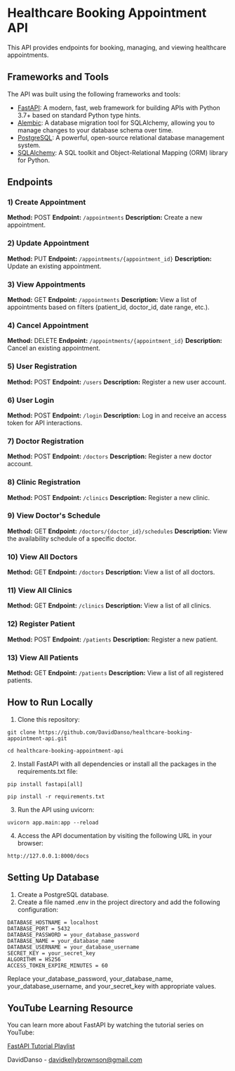 # Healthcare Booking Appointment API

This API provides endpoints for booking, managing, and viewing healthcare appointments.

## Frameworks and Tools

The API was built using the following frameworks and tools:

- [FastAPI](https://fastapi.tiangolo.com/): A modern, fast, web framework for building APIs with Python 3.7+ based on standard Python type hints.
- [Alembic](https://alembic.sqlalchemy.org/en/latest/): A database migration tool for SQLAlchemy, allowing you to manage changes to your database schema over time.
- [PostgreSQL](https://www.postgresql.org/): A powerful, open-source relational database management system.
- [SQLAlchemy](https://www.sqlalchemy.org/): A SQL toolkit and Object-Relational Mapping (ORM) library for Python.

## Endpoints

### 1) Create Appointment

**Method:** POST
**Endpoint:** `/appointments`
**Description:** Create a new appointment.

### 2) Update Appointment

**Method:** PUT
**Endpoint:** `/appointments/{appointment_id}`
**Description:** Update an existing appointment.

### 3) View Appointments

**Method:** GET
**Endpoint:** `/appointments`
**Description:** View a list of appointments based on filters (patient_id, doctor_id, date range, etc.).

### 4) Cancel Appointment

**Method:** DELETE
**Endpoint:** `/appointments/{appointment_id}`
**Description:** Cancel an existing appointment.

### 5) User Registration

**Method:** POST
**Endpoint:** `/users`
**Description:** Register a new user account.

### 6) User Login

**Method:** POST
**Endpoint:** `/login`
**Description:** Log in and receive an access token for API interactions.

### 7) Doctor Registration

**Method:** POST
**Endpoint:** `/doctors`
**Description:** Register a new doctor account.

### 8) Clinic Registration

**Method:** POST
**Endpoint:** `/clinics`
**Description:** Register a new clinic.

### 9) View Doctor's Schedule

**Method:** GET
**Endpoint:** `/doctors/{doctor_id}/schedules`
**Description:** View the availability schedule of a specific doctor.

### 10) View All Doctors

**Method:** GET
**Endpoint:** `/doctors`
**Description:** View a list of all doctors.

### 11) View All Clinics

**Method:** GET
**Endpoint:** `/clinics`
**Description:** View a list of all clinics.

### 12) Register Patient

**Method:** POST
**Endpoint:** `/patients`
**Description:** Register a new patient.

### 13) View All Patients

**Method:** GET
**Endpoint:** `/patients`
**Description:** View a list of all registered patients.

## How to Run Locally

1. Clone this repository:

   
```
git clone https://github.com/DavidDanso/healthcare-booking-appointment-api.git
```

```
cd healthcare-booking-appointment-api
```


2. Install FastAPI with all dependencies or install all the packages in the requirements.txt file:

```
pip install fastapi[all]
```

```
pip install -r requirements.txt
```


3. Run the API using uvicorn:

```
uvicorn app.main:app --reload
```


4. Access the API documentation by visiting the following URL in your browser:

```
http://127.0.0.1:8000/docs
```


## Setting Up Database

1. Create a PostgreSQL database.
2. Create a file named .env in the project directory and add the following configuration:

```
DATABASE_HOSTNAME = localhost
DATABASE_PORT = 5432
DATABASE_PASSWORD = your_database_password
DATABASE_NAME = your_database_name
DATABASE_USERNAME = your_database_username
SECRET_KEY = your_secret_key
ALGORITHM = HS256
ACCESS_TOKEN_EXPIRE_MINUTES = 60
```

Replace your_database_password, your_database_name, your_database_username, and your_secret_key with appropriate values.

## YouTube Learning Resource

You can learn more about FastAPI by watching the tutorial series on YouTube:

[FastAPI Tutorial Playlist](https://www.youtube.com/watch?v=Yw4LmMQXXFs&list=PL8VzFQ8k4U1L5QpSapVEzoSfob-4CR8zM&index=2)

DavidDanso - davidkellybrownson@gmail.com

